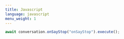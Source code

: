 ```yaml
---
title: Javascript
language: javascript
menu_weight: 1
---
```


```javascript
await conversation.onSayStop("onSayStop").execute();
```